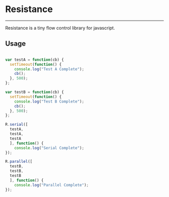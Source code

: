 # Resistance
----
Resistance is a tiny flow control library for javascript.

## Usage

``` js

var testA = function(cb) {
  setTimeout(function() {
    console.log("Test A Complete");
    cb();
  }, 500);
};

var testB = function(cb) {
  setTimeout(function() {
    console.log("Test B Complete");
    cb();
  }, 500);
};

R.serial([
  testA,
  testA,
  testA
  ], function() {
    console.log("Serial Complete");
});

R.parallel([
  testB,
  testB,
  testB
  ], function() {
    console.log("Parallel Complete");
});

```
